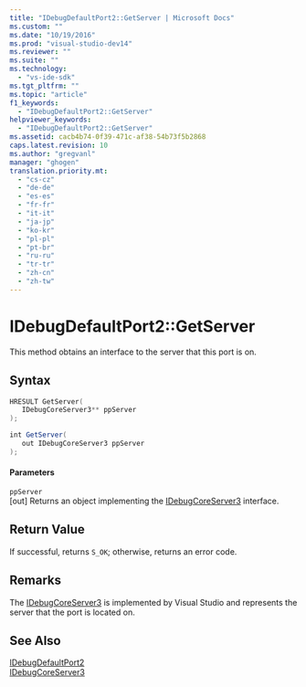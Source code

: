 ```yaml
---
title: "IDebugDefaultPort2::GetServer | Microsoft Docs"
ms.custom: ""
ms.date: "10/19/2016"
ms.prod: "visual-studio-dev14"
ms.reviewer: ""
ms.suite: ""
ms.technology: 
  - "vs-ide-sdk"
ms.tgt_pltfrm: ""
ms.topic: "article"
f1_keywords: 
  - "IDebugDefaultPort2::GetServer"
helpviewer_keywords: 
  - "IDebugDefaultPort2::GetServer"
ms.assetid: cacb4b74-0f39-471c-af38-54b73f5b2868
caps.latest.revision: 10
ms.author: "gregvanl"
manager: "ghogen"
translation.priority.mt: 
  - "cs-cz"
  - "de-de"
  - "es-es"
  - "fr-fr"
  - "it-it"
  - "ja-jp"
  - "ko-kr"
  - "pl-pl"
  - "pt-br"
  - "ru-ru"
  - "tr-tr"
  - "zh-cn"
  - "zh-tw"
---
```

# IDebugDefaultPort2::GetServer
This method obtains an interface to the server that this port is on.  
  
## Syntax  
  
```cpp  
HRESULT GetServer(  
   IDebugCoreServer3** ppServer  
);  
```  
  
```c#  
int GetServer(  
   out IDebugCoreServer3 ppServer  
);  
```  
  
#### Parameters  
 `ppServer`  
 [out] Returns an object implementing the [IDebugCoreServer3](../extensibility-debugger-reference/idebugcoreserver3.md) interface.  
  
## Return Value  
 If successful, returns `S_OK`; otherwise, returns an error code.  
  
## Remarks  
 The [IDebugCoreServer3](../extensibility-debugger-reference/idebugcoreserver3.md) is implemented by Visual Studio and represents the server that the port is located on.  
  
## See Also  
 [IDebugDefaultPort2](../extensibility-debugger-reference/idebugdefaultport2.md)   
 [IDebugCoreServer3](../extensibility-debugger-reference/idebugcoreserver3.md)